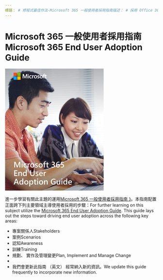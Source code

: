 ```yaml
---
標題： # 修程式最佳作法-Microsoft 365 一般使用者採用指南描述： # 採用 Office 365 與我們修程式最佳作法作者: {github 識別碼} # karuanag ms.author: {毫秒別名} # karuanag ms.date: {@date} # 02/01/2019 ms.topic： 快速入門 # 用法
---
```


# <a name="microsoft-365-end-user-adoption-guide"></a><span data-ttu-id="2fe79-102">Microsoft 365 一般使用者採用指南</span><span class="sxs-lookup"><span data-stu-id="2fe79-102">Microsoft 365 End User Adoption Guide</span></span>

![Microsoft 365 採用指南 》。](media/m365euguide.png)

<span data-ttu-id="2fe79-p101">進一步學習有關此主題的運用[Microsoft 365 一般使用者採用指南 》](https://aka.ms/adoptionguide)。本指南配置正面跨下列主要領域主導使用者採用的步驟：</span><span class="sxs-lookup"><span data-stu-id="2fe79-p101">For further learning on this subject utilize the [Microsoft 365 End User Adoption Guide](https://aka.ms/adoptionguide). This guide lays out the steps toward driving end user adoption across the following key areas:</span></span>

- <span data-ttu-id="2fe79-106">專案關係人</span><span class="sxs-lookup"><span data-stu-id="2fe79-106">Stakeholders</span></span>
- <span data-ttu-id="2fe79-107">案例</span><span class="sxs-lookup"><span data-stu-id="2fe79-107">Scenarios</span></span>
- <span data-ttu-id="2fe79-108">認知</span><span class="sxs-lookup"><span data-stu-id="2fe79-108">Awareness</span></span>
- <span data-ttu-id="2fe79-109">訓練</span><span class="sxs-lookup"><span data-stu-id="2fe79-109">Training</span></span> 
- <span data-ttu-id="2fe79-110">規劃、 實作及管理變更</span><span class="sxs-lookup"><span data-stu-id="2fe79-110">Plan, Implement and Manage Change</span></span>
- 
- <span data-ttu-id="2fe79-111">我們會更新此指南 （英文） 經常納入新的資訊。</span><span class="sxs-lookup"><span data-stu-id="2fe79-111">We update this guide frequently to incorporate new information.</span></span>